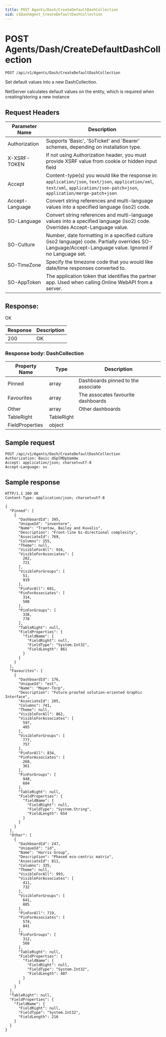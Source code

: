 ```yaml
---
title: POST Agents/Dash/CreateDefaultDashCollection
uid: v1DashAgent_CreateDefaultDashCollection
---
```


# POST Agents/Dash/CreateDefaultDashCollection

```http
POST /api/v1/Agents/Dash/CreateDefaultDashCollection
```

Set default values into a new DashCollection.


NetServer calculates default values on the entity, which is required when creating/storing a new instance







## Request Headers

| Parameter Name | Description |
|----------------|-------------|
| Authorization  | Supports 'Basic', 'SoTicket' and 'Bearer' schemes, depending on installation type. |
| X-XSRF-TOKEN   | If not using Authorization header, you must provide XSRF value from cookie or hidden input field |
| Accept         | Content-type(s) you would like the response in: `application/json`, `text/json`, `application/xml`, `text/xml`, `application/json-patch+json`, `application/merge-patch+json` |
| Accept-Language | Convert string references and multi-language values into a specified language (iso2) code. |
| SO-Language | Convert string references and multi-language values into a specified language (iso2) code. Overrides Accept-Language value. |
| SO-Culture | Number, date formatting in a specified culture (iso2 language) code. Partially overrides SO-Language/Accept-Language value. Ignored if no Language set. |
| SO-TimeZone | Specify the timezone code that you would like date/time responses converted to. |
| SO-AppToken | The application token that identifies the partner app. Used when calling Online WebAPI from a server. |


## Response:

OK

| Response | Description |
|----------------|-------------|
| 200 | OK |

### Response body: DashCollection

| Property Name | Type |  Description |
|----------------|------|--------------|
| Pinned | array | Dashboards pinned to the associate |
| Favourites | array | The assocates favourite dashboards |
| Other | array | Other dashboards |
| TableRight | TableRight |  |
| FieldProperties | object |  |

## Sample request

```http!
POST /api/v1/Agents/Dash/CreateDefaultDashCollection
Authorization: Basic dGplMDpUamUw
Accept: application/json; charset=utf-8
Accept-Language: sv
```

## Sample response

```http_
HTTP/1.1 200 OK
Content-Type: application/json; charset=utf-8

{
  "Pinned": [
    {
      "DashboardId": 395,
      "UniqueId": "inventore",
      "Name": "Trantow, Bailey and Kuvalis",
      "Description": "Front-line bi-directional complexity",
      "AssociateId": 769,
      "Columns": 155,
      "Theme": null,
      "VisibleForAll": 916,
      "VisibleForAssociates": [
        202,
        721
      ],
      "VisibleForGroups": [
        51,
        919
      ],
      "PinForAll": 681,
      "PinForAssociates": [
        314,
        508
      ],
      "PinForGroups": [
        338,
        770
      ],
      "TableRight": null,
      "FieldProperties": {
        "fieldName": {
          "FieldRight": null,
          "FieldType": "System.Int32",
          "FieldLength": 861
        }
      }
    }
  ],
  "Favourites": [
    {
      "DashboardId": 176,
      "UniqueId": "est",
      "Name": "Mayer-Torp",
      "Description": "Future-proofed solution-oriented Graphic Interface",
      "AssociateId": 205,
      "Columns": 741,
      "Theme": null,
      "VisibleForAll": 862,
      "VisibleForAssociates": [
        597,
        485
      ],
      "VisibleForGroups": [
        777,
        757
      ],
      "PinForAll": 834,
      "PinForAssociates": [
        268,
        361
      ],
      "PinForGroups": [
        948,
        684
      ],
      "TableRight": null,
      "FieldProperties": {
        "fieldName": {
          "FieldRight": null,
          "FieldType": "System.String",
          "FieldLength": 654
        }
      }
    }
  ],
  "Other": [
    {
      "DashboardId": 247,
      "UniqueId": "id",
      "Name": "Harris Group",
      "Description": "Phased eco-centric matrix",
      "AssociateId": 811,
      "Columns": 335,
      "Theme": null,
      "VisibleForAll": 993,
      "VisibleForAssociates": [
        411,
        732
      ],
      "VisibleForGroups": [
        641,
        885
      ],
      "PinForAll": 719,
      "PinForAssociates": [
        574,
        841
      ],
      "PinForGroups": [
        312,
        568
      ],
      "TableRight": null,
      "FieldProperties": {
        "fieldName": {
          "FieldRight": null,
          "FieldType": "System.Int32",
          "FieldLength": 407
        }
      }
    }
  ],
  "TableRight": null,
  "FieldProperties": {
    "fieldName": {
      "FieldRight": null,
      "FieldType": "System.Int32",
      "FieldLength": 216
    }
  }
}
```